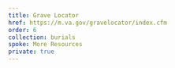 ```yaml
---
title: Grave Locator
href: https://m.va.gov/gravelocator/index.cfm
order: 6
collection: burials
spoke: More Resources
private: true
---
```

